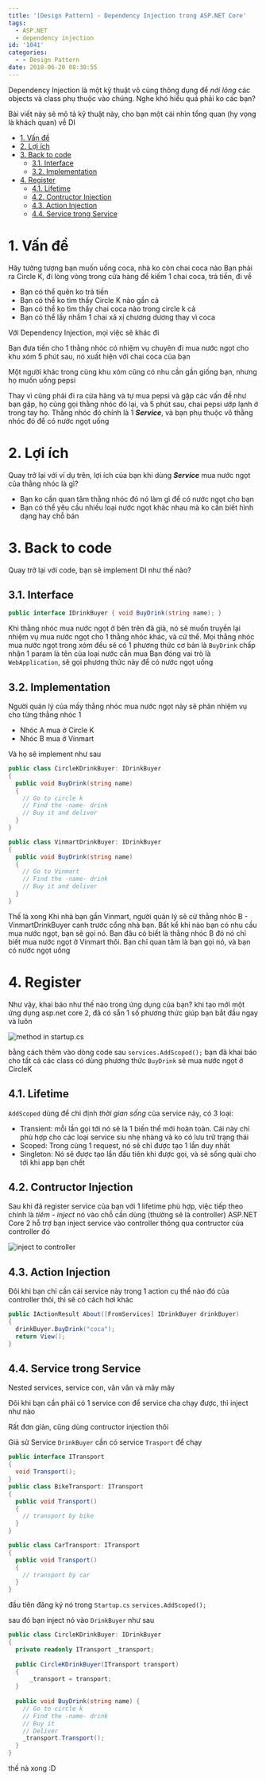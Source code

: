 ```yaml
---
title: '[Design Pattern] - Dependency Injection trong ASP.NET Core'
tags:
  - ASP.NET
  - dependency injection
id: '1041'
categories:
  - - Design Pattern
date: 2018-06-20 08:30:55
---
```


Dependency Injection là một kỹ thuật vô cùng thông dụng để _nới lỏng_ các objects và class phụ thuộc vào chúng. Nghe khó hiểu quá phải ko các bạn?

Bài viết này sẽ mô tả kỹ thuật này, cho bạn một cái nhìn tổng quan (hy vọng là khách quan) về DI
<!-- more -->
*   [1. Vấn đề](#1-vấn-đề)
*   [2. Lợi ích](#2-lợi-ích)
*   [3. Back to code](#3-back-to-code)
    *   [3.1. Interface](#31-interface)
    *   [3.2. Implementation](#32-implementation)
*   [4. Register](#4-register)
    *   [4.1. Lifetime](#41-lifetime)
    *   [4.2. Contructor Injection](#42-contructor-injection)
    *   [4.3. Action Injection](#43-action-injection)
    *   [4.4. Service trong Service](#44-service-trong-service)

# 1. Vấn đề

Hãy tưởng tượng bạn muốn uống coca, nhà ko còn chai coca nào Bạn phải ra Circle K, đi lòng vòng trong cửa hàng để kiếm 1 chai coca, trả tiền, đi về

*   Bạn có thể quên ko trả tiền
*   Bạn có thể ko tìm thấy Circle K nào gần cả
*   Bạn có thể ko tìm thấy chai coca nào trong circle k cả
*   Bạn có thể lấy nhầm 1 chai xá xị chương dương thay vì coca

Với Dependency Injection, mọi việc sẽ khác đi

Bạn đưa tiền cho 1 thằng nhóc có nhiệm vụ chuyên đi mua nước ngọt cho khu xóm 5 phút sau, nó xuất hiện với chai coca của bạn

Một người khác trong cùng khu xóm cũng có nhu cần gần giống bạn, nhưng họ muốn uống pepsi

Thay vì cũng phải đi ra cửa hàng và tự mua pepsi và gặp các vấn đề như bạn gặp, họ cũng gọi thằng nhóc đó lại, và 5 phút sau, chai pepsi ướp lạnh ở trong tay họ. Thằng nhóc đó chính là 1 **_Service_**, và bạn phụ thuộc vô thằng nhóc đó để có nước ngọt uống

# 2. Lợi ích

Quay trở lại với ví dụ trên, lợi ích của bạn khi dùng **_Service_** mua nước ngọt của thằng nhóc là gì?

*   Bạn ko cần quan tâm thằng nhóc đó nó làm gì để có nước ngọt cho bạn
*   Bạn có thể yêu cầu nhiều loại nước ngọt khác nhau mà ko cần biết hình dạng hay chỗ bán

# 3. Back to code

Quay trở lại với code, bạn sẽ implement DI như thế nào?

## 3.1. Interface

```csharp
public interface IDrinkBuyer { void BuyDrink(string name); }
```

Khi thằng nhóc mua nước ngọt ở bên trên đã già, nó sẽ muốn truyền lại nhiệm vụ mua nước ngọt cho 1 thằng nhóc khác, và cứ thể. Mọi thằng nhóc mua nước ngọt trong xóm đều sẽ có 1 phương thức cơ bản là `BuyDrink` chấp nhận 1 param là tên của loại nước cần mua Bạn đóng vai trò là `WebApplication`, sẽ gọi phương thức này để có nước ngọt uống

## 3.2. Implementation

Người quản lý của mấy thằng nhóc mua nước ngọt này sẽ phân nhiệm vụ cho từng thằng nhóc 1

*   Nhóc A mua ở Circle K
*   Nhóc B mua ở Vinmart

Và họ sẽ implement như sau 
```csharp
public class CircleKDrinkBuyer: IDrinkBuyer 
{
  public void BuyDrink(string name) 
  {
    // Go to circle k 
    // Find the -name- drink 
    // Buy it and deliver 
  }
}

public class VinmartDrinkBuyer: IDrinkBuyer 
{
  public void BuyDrink(string name) 
  {
    // Go to Vinmart 
    // Find the -name- drink 
    // Buy it and deliver 
  }
}
```

Thế là xong Khi nhà bạn gần Vinmart, người quản lý sẽ cử thằng nhóc B - VinmartDrinkBuyer canh trước cổng nhà bạn. Bất kể khi nào bạn có nhu cầu mua nước ngọt, bạn sẽ gọi nó. Bạn đâu có biết là thằng nhóc B đó nó chỉ biết mua nước ngọt ở Vinmart thôi. Bạn chỉ quan tâm là bạn gọi nó, và bạn có nước ngọt uống

# 4. Register

Như vậy, khai báo như thế nào trong ứng dụng của bạn? khi tạo mới một ứng dụng asp.net core 2, đã có sẵn 1 số phương thức giúp bạn bắt đầu ngay và luôn

![method in startup.cs](https://farm2.staticflickr.com/1750/42864104992_c6bcdb3276_o.png)

bằng cách thêm vào dòng code sau `services.AddScoped();` bạn đã khai báo cho tất cả các class có dùng phương thức `BuyDrink` sẽ mua nước ngọt ở CircleK

## 4.1. Lifetime

`AddScoped` dùng để chỉ định _thời gian sống_ của service này, có 3 loại:

*   Transient: mỗi lần gọi tới nó sẽ là 1 biến thể mới hoàn toàn. Cái này chỉ phù hợp cho các loại service siu nhẹ nhàng và ko có lưu trữ trạng thái
*   Scoped: Trong cùng 1 request, nó sẽ chỉ được tạo 1 lần duy nhất
*   Singleton: Nó sẽ được tạo lần đầu tiên khi được gọi, và sẽ sống quài cho tới khi app bạn chết

## 4.2. Contructor Injection

Sau khi đã register service của bạn với 1 lifetime phù hợp, việc tiếp theo chính là _tiêm - inject_ nó vào chỗ cần dùng (thường sẽ là controller) ASP.NET Core 2 hỗ trợ bạn inject service vào controller thông qua contructor của controller đó

![inject to controller](https://farm2.staticflickr.com/1753/42012713695_56fcb2b4a5_o.png)

## 4.3. Action Injection

Đôi khi bạn chỉ cần cái service này trong 1 action cụ thể nào đó của controller thôi, thì sẽ có cách hơi khác 

```csharp
public IActionResult About([FromServices] IDrinkBuyer drinkBuyer) 
{
  drinkBuyer.BuyDrink("coca");
  return View();
}
```

## 4.4. Service trong Service

Nested services, service con, vân vân và mây mây

Đôi khi bạn cần phải có 1 service con để service cha chạy được, thì inject như nào

Rất đơn giản, cũng dùng contructor injection thôi

Giả sử Service `DrinkBuyer` cần có service `Trasport` để chạy 

```csharp
public interface ITransport
{
  void Transport();
}
public class BikeTransport: ITransport
{
  public void Transport() 
  {
    // transport by bike 
  }
}

public class CarTransport: ITransport
{
  public void Transport()
  {
    // transport by car
  }
}
```

đầu tiên đăng ký nó trong `Startup.cs` `services.AddScoped();`

sau đó bạn inject nó vào `DrinkBuyer` như sau

```csharp
public class CircleKDrinkBuyer: IDrinkBuyer 
{
  private readonly ITransport _transport;
  
  public CircleKDrinkBuyer(ITransport transport) 
  {
      _transport = transport;
  }
  
  public void BuyDrink(string name) {
    // Go to circle k 
    // Find the -name- drink 
    // Buy it 
    // Deliver 
    _transport.Transport();
  }
}
```

thế nà xong :D
